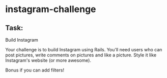 # instagram-challenge

## Task:
Build Instagram

Your challenge is to build Instagram using Rails. You'll need users who can post pictures, write comments on pictures and like a picture. Style it like Instagram's website (or more awesome).

Bonus if you can add filters!
